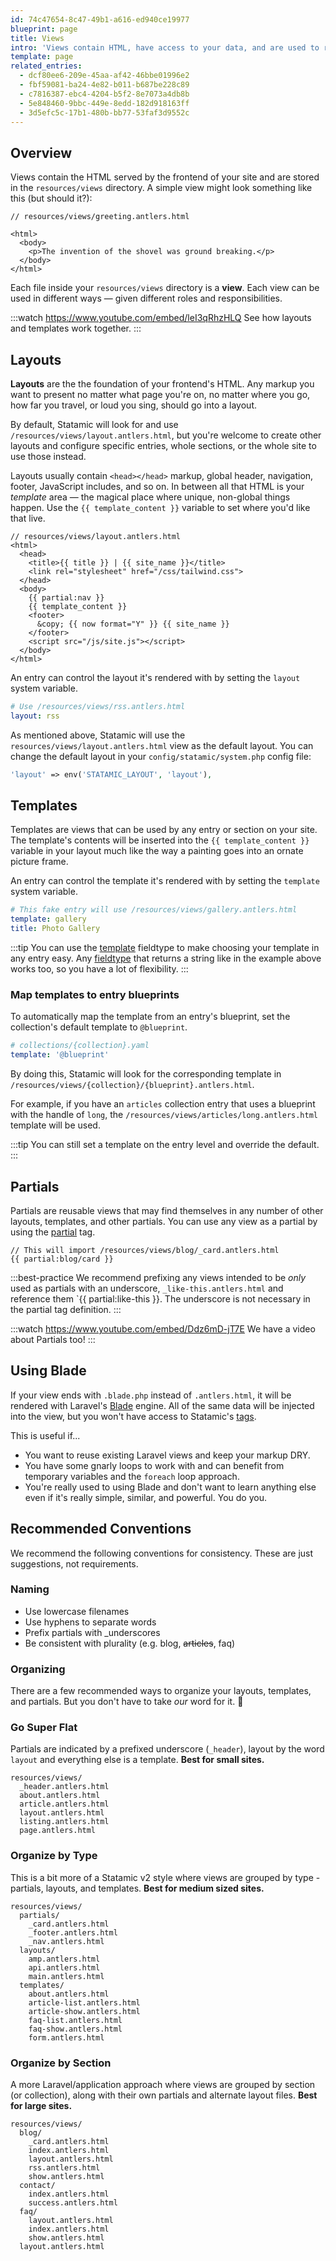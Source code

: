 ```yaml
---
id: 74c47654-8c47-49b1-a616-ed940ce19977
blueprint: page
title: Views
intro: 'Views contain HTML, have access to your data, and are used to render the front-end of your site. Layouts, templates, and partials are all different types of views.'
template: page
related_entries:
  - dcf80ee6-209e-45aa-af42-46bbe01996e2
  - fbf59081-ba24-4e82-b011-b687be228c89
  - c7816387-ebc4-4204-b5f2-8e7073a4db8b
  - 5e848460-9bbc-449e-8edd-182d918163ff
  - 3d5efc5c-17b1-480b-bb77-53faf3d9552c
---
```

## Overview
Views contain the HTML served by the frontend of your site and are stored in the `resources/views` directory. A simple view might look something like this (but should it?):

```
// resources/views/greeting.antlers.html

<html>
  <body>
    <p>The invention of the shovel was ground breaking.</p>
  </body>
</html>
```

Each file inside your `resources/views` directory is a **view**. Each view can be used in different ways — given different roles and responsibilities.

:::watch https://www.youtube.com/embed/leI3qRhzHLQ
See how layouts and templates work together.
:::

## Layouts

**Layouts** are the the foundation of your frontend's HTML. Any markup you want to present no matter what page you're on, no matter where you go, how far you travel, or loud you sing, should go into a layout.

By default, Statamic will look for and use `/resources/views/layout.antlers.html`, but you're welcome to create other layouts and configure specific entries, whole sections, or the whole site to use those instead.

Layouts usually contain `<head></head>` markup, global header, navigation, footer, JavaScript includes, and so on. In between all that HTML is your _template_ area — the magical place where unique, non-global things happen. Use the `{{ template_content }}` variable to set where you'd like that live.

```
// resources/views/layout.antlers.html
<html>
  <head>
    <title>{{ title }} | {{ site_name }}</title>
    <link rel="stylesheet" href="/css/tailwind.css">
  </head>
  <body>
    {{ partial:nav }}
    {{ template_content }}
    <footer>
      &copy; {{ now format="Y" }} {{ site_name }}
    </footer>
    <script src="/js/site.js"></script>
  </body>
</html>
```

An entry can control the layout it's rendered with by setting the `layout` system variable.

``` yaml
# Use /resources/views/rss.antlers.html
layout: rss
```

As mentioned above, Statamic will use the `resources/views/layout.antlers.html` view as the default layout. You can change the default layout in your `config/statamic/system.php` config file:

```php
'layout' => env('STATAMIC_LAYOUT', 'layout'),
```

## Templates

Templates are views that can be used by any entry or section on your site. The template's contents will be inserted into the `{{ template_content }}` variable in your layout much like the way a painting goes into an ornate picture frame.

An entry can control the template it's rendered with by setting the `template` system variable.

``` yaml
# This fake entry will use /resources/views/gallery.antlers.html
template: gallery
title: Photo Gallery
```

:::tip
You can use the [template](/fieldtypes/template) fieldtype to make choosing your template in any entry easy. Any [fieldtype](/fieldtypes) that returns a string like in the example above works too, so you have a lot of flexibility.
:::

### Map templates to entry blueprints


To automatically map the template from an entry's blueprint, set the collection's default template to `@blueprint`.

``` yaml
# collections/{collection}.yaml
template: '@blueprint'
```

By doing this, Statamic will look for the corresponding template in `/resources/views/{collection}/{blueprint}.antlers.html`.

For example, if you have an `articles` collection entry that uses a blueprint with the handle of `long`, the `/resources/views/articles/long.antlers.html` template will be used.

:::tip
You can still set a template on the entry level and override the default.
:::

## Partials

Partials are reusable views that may find themselves in any number of other layouts, templates, and other partials. You can use any view as a partial by using the [partial](/tags/partial) tag.

```
// This will import /resources/views/blog/_card.antlers.html
{{ partial:blog/card }}
```

:::best-practice
We recommend prefixing any views intended to be _only_ used as partials with an underscore, `_like-this.antlers.html` and reference them `{{ partial:like-this }}. The underscore is not necessary in the partial tag definition.
:::

:::watch https://www.youtube.com/embed/Ddz6mD-jT7E
We have a video about Partials too!
:::

## Using Blade

If your view ends with `.blade.php` instead of `.antlers.html`, it will be rendered with Laravel's [Blade](https://laravel.com/docs/blade) engine. All of the same data will be injected into the view, but you won't have access to Statamic's [tags](/tags).

This is useful if...

- You want to reuse existing Laravel views and keep your markup DRY.
- You have some gnarly loops to work with and can benefit from temporary variables and the `foreach` loop approach.
- You're really used to using Blade and don't want to learn anything else even if it's really simple, similar, and powerful. You do you.


## Recommended Conventions

We recommend the following conventions for consistency. These are just suggestions, not requirements.

### Naming

- Use lowercase filenames
- Use hyphens to separate words
- Prefix partials with _underscores
- Be consistent with plurality (e.g. blog, <strike>articles</strike>, faq)

### Organizing

There are a few recommended ways to organize your layouts, templates, and partials. But you don't have to take _our_ word for it. 🌈

### Go Super Flat

Partials are indicated by a prefixed underscore (`_header`), layout by the word `layout` and everything else is a template. **Best for small sites.**

``` files theme:serendipity-light
resources/views/
  _header.antlers.html
  about.antlers.html
  article.antlers.html
  layout.antlers.html
  listing.antlers.html
  page.antlers.html
```

### Organize by Type

This is a bit more of a Statamic v2 style where views are grouped by type - partials, layouts, and templates. **Best for medium sized sites.**

``` files theme:serendipity-light
resources/views/
  partials/
    _card.antlers.html
    _footer.antlers.html
    _nav.antlers.html
  layouts/
    amp.antlers.html
    api.antlers.html
    main.antlers.html
  templates/
    about.antlers.html
    article-list.antlers.html
    article-show.antlers.html
    faq-list.antlers.html
    faq-show.antlers.html
    form.antlers.html
```

### Organize by Section

A more Laravel/application approach where views are grouped by section (or collection), along with their own partials and alternate layout files. **Best for large sites.**

``` files theme:serendipity-light
resources/views/
  blog/
    _card.antlers.html
    index.antlers.html
    layout.antlers.html
    rss.antlers.html
    show.antlers.html
  contact/
    index.antlers.html
    success.antlers.html
  faq/
    layout.antlers.html
    index.antlers.html
    show.antlers.html
  layout.antlers.html
```